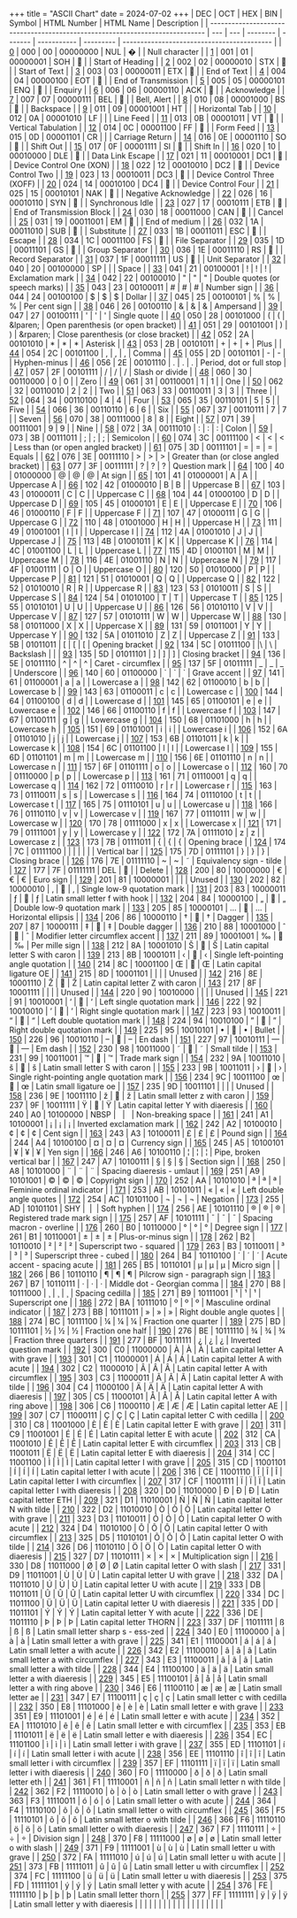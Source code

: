 +++
title = "ASCII Chart"
date = 2024-07-02
+++
| DEC                                                                          | OCT | HEX | BIN      | Symbol  | HTML Number | HTML Name | Description                                |
| ---------------------------------------------------------------------------- | --- | --- | -------- | ------- | ----------- | --------- | ------------------------------------------ |
| [0](https://www.ascii-code.com/0 "ASCII Code 0")                             | 000 | 00  | 00000000 | NUL     | &#00;       |           | Null character                             |
| [1](https://www.ascii-code.com/1 "ASCII Code 1")                             | 001 | 01  | 00000001 | SOH     | &#01;       |           | Start of Heading                           |
| [2](https://www.ascii-code.com/2 "ASCII Code 2")                             | 002 | 02  | 00000010 | STX     | &#02;       |           | Start of Text                              |
| [3](https://www.ascii-code.com/3 "ASCII Code 3")                             | 003 | 03  | 00000011 | ETX     | &#03;       |           | End of Text                                |
| [4](https://www.ascii-code.com/4 "ASCII Code 4")                             | 004 | 04  | 00000100 | EOT     | &#04;       |           | End of Transmission                        |
| [5](https://www.ascii-code.com/5 "ASCII Code 5")                             | 005 | 05  | 00000101 | ENQ     | &#05;       |           | Enquiry                                    |
| [6](https://www.ascii-code.com/6 "ASCII Code 6")                             | 006 | 06  | 00000110 | ACK     | &#06;       |           | Acknowledge                                |
| [7](https://www.ascii-code.com/7 "ASCII Code 7")                             | 007 | 07  | 00000111 | BEL     | &#07;       |           | Bell, Alert                                |
| [8](https://www.ascii-code.com/8 "ASCII Code 8")                             | 010 | 08  | 00001000 | BS      | &#08;       |           | Backspace                                  |
| [9](https://www.ascii-code.com/9 "ASCII Code 9")                             | 011 | 09  | 00001001 | HT      | &#09;       |           | Horizontal Tab                             |
| [10](https://www.ascii-code.com/10 "ASCII Code 10")                          | 012 | 0A  | 00001010 | LF      | &#10;       |           | Line Feed                                  |
| [11](https://www.ascii-code.com/11 "ASCII Code 11")                          | 013 | 0B  | 00001011 | VT      | &#11;       |           | Vertical Tabulation                        |
| [12](https://www.ascii-code.com/12 "ASCII Code 12")                          | 014 | 0C  | 00001100 | FF      | &#12;       |           | Form Feed                                  |
| [13](https://www.ascii-code.com/13 "ASCII Code 13")                          | 015 | 0D  | 00001101 | CR      | &#13;       |           | Carriage Return                            |
| [14](https://www.ascii-code.com/14 "ASCII Code 14")                          | 016 | 0E  | 00001110 | SO      | &#14;       |           | Shift Out                                  |
| [15](https://www.ascii-code.com/15 "ASCII Code 15")                          | 017 | 0F  | 00001111 | SI      | &#15;       |           | Shift In                                   |
| [16](https://www.ascii-code.com/16 "ASCII Code 16")                          | 020 | 10  | 00010000 | DLE     | &#16;       |           | Data Link Escape                           |
| [17](https://www.ascii-code.com/17 "ASCII Code 17")                          | 021 | 11  | 00010001 | DC1     | &#17;       |           | Device Control One (XON)                   |
| [18](https://www.ascii-code.com/18 "ASCII Code 18")                          | 022 | 12  | 00010010 | DC2     | &#18;       |           | Device Control Two                         |
| [19](https://www.ascii-code.com/19 "ASCII Code 19")                          | 023 | 13  | 00010011 | DC3     | &#19;       |           | Device Control Three (XOFF)                |
| [20](https://www.ascii-code.com/20 "ASCII Code 20")                          | 024 | 14  | 00010100 | DC4     | &#20;       |           | Device Control Four                        |
| [21](https://www.ascii-code.com/21 "ASCII Code 21")                          | 025 | 15  | 00010101 | NAK     | &#21;       |           | Negative Acknowledge                       |
| [22](https://www.ascii-code.com/22 "ASCII Code 22")                          | 026 | 16  | 00010110 | SYN     | &#22;       |           | Synchronous Idle                           |
| [23](https://www.ascii-code.com/23 "ASCII Code 23")                          | 027 | 17  | 00010111 | ETB     | &#23;       |           | End of Transmission Block                  |
| [24](https://www.ascii-code.com/24 "ASCII Code 24")                          | 030 | 18  | 00011000 | CAN     | &#24;       |           | Cancel                                     |
| [25](https://www.ascii-code.com/25 "ASCII Code 25")                          | 031 | 19  | 00011001 | EM      | &#25;       |           | End of medium                              |
| [26](https://www.ascii-code.com/26 "ASCII Code 26")                          | 032 | 1A  | 00011010 | SUB     | &#26;       |           | Substitute                                 |
| [27](https://www.ascii-code.com/27 "ASCII Code 27")                          | 033 | 1B  | 00011011 | ESC     | &#27;       |           | Escape                                     |
| [28](https://www.ascii-code.com/28 "ASCII Code 28")                          | 034 | 1C  | 00011100 | FS      | &#28;       |           | File Separator                             |
| [29](https://www.ascii-code.com/29 "ASCII Code 29")                          | 035 | 1D  | 00011101 | GS      | &#29;       |           | Group Separator                            |
| [30](https://www.ascii-code.com/30 "ASCII Code 30")                          | 036 | 1E  | 00011110 | RS      | &#30;       |           | Record Separator                           |
| [31](https://www.ascii-code.com/31 "ASCII Code 31")                          | 037 | 1F  | 00011111 | US      | &#31;       |           | Unit Separator                             |
| [32](https://www.ascii-code.com/32 "ASCII Code 32")                          | 040 | 20  | 00100000 | SP      | &#32;       |           | Space                                      |
| [33](https://www.ascii-code.com/33 "ASCII Code 33")                          | 041 | 21  | 00100001 | !       | &#33;       | &excl;    | Exclamation mark                           |
| [34](https://www.ascii-code.com/34 "ASCII Code 34")                          | 042 | 22  | 00100010 | "       | &#34;       | &quot;    | Double quotes (or speech marks)            |
| [35](https://www.ascii-code.com/35 "ASCII Code 35")                          | 043 | 23  | 00100011 | #       | &#35;       | &num;     | Number sign                                |
| [36](https://www.ascii-code.com/36 "ASCII Code 36")                          | 044 | 24  | 00100100 | $       | &#36;       | &dollar;  | Dollar                                     |
| [37](https://www.ascii-code.com/37 "ASCII Code 37")                          | 045 | 25  | 00100101 | %       | &#37;       | &percnt;  | Per cent sign                              |
| [38](https://www.ascii-code.com/38 "ASCII Code 38")                          | 046 | 26  | 00100110 | &       | &#38;       | &amp;     | Ampersand                                  |
| [39](https://www.ascii-code.com/39 "ASCII Code 39")                          | 047 | 27  | 00100111 | '       | &#39;       | &apos;    | Single quote                               |
| [40](https://www.ascii-code.com/40 "ASCII Code 40")                          | 050 | 28  | 00101000 | (       | &#40;       | &lparen;  | Open parenthesis (or open bracket)         |
| [41](https://www.ascii-code.com/41 "ASCII Code 41")                          | 051 | 29  | 00101001 | )       | &#41;       | &rparen;  | Close parenthesis (or close bracket)       |
| [42](https://www.ascii-code.com/42 "ASCII Code 42")                          | 052 | 2A  | 00101010 | *       | &#42;       | &ast;     | Asterisk                                   |
| [43](https://www.ascii-code.com/43 "ASCII Code 43")                          | 053 | 2B  | 00101011 | +       | &#43;       | &plus;    | Plus                                       |
| [44](https://www.ascii-code.com/44 "ASCII Code 44")                          | 054 | 2C  | 00101100 | ,       | &#44;       | &comma;   | Comma                                      |
| [45](https://www.ascii-code.com/45 "ASCII Code 45")                          | 055 | 2D  | 00101101 | -       | &#45;       |           | Hyphen-minus                               |
| [46](https://www.ascii-code.com/46 "ASCII Code 46")                          | 056 | 2E  | 00101110 | .       | &#46;       | &period;  | Period, dot or full stop                   |
| [47](https://www.ascii-code.com/47 "ASCII Code 47")                          | 057 | 2F  | 00101111 | /       | &#47;       | &sol;     | Slash or divide                            |
| [48](https://www.ascii-code.com/48 "ASCII Code 48")                          | 060 | 30  | 00110000 | 0       | &#48;       |           | Zero                                       |
| [49](https://www.ascii-code.com/49 "ASCII Code 49")                          | 061 | 31  | 00110001 | 1       | &#49;       |           | One                                        |
| [50](https://www.ascii-code.com/50 "ASCII Code 50")                          | 062 | 32  | 00110010 | 2       | &#50;       |           | Two                                        |
| [51](https://www.ascii-code.com/51 "ASCII Code 51")                          | 063 | 33  | 00110011 | 3       | &#51;       |           | Three                                      |
| [52](https://www.ascii-code.com/52 "ASCII Code 52")                          | 064 | 34  | 00110100 | 4       | &#52;       |           | Four                                       |
| [53](https://www.ascii-code.com/53 "ASCII Code 53")                          | 065 | 35  | 00110101 | 5       | &#53;       |           | Five                                       |
| [54](https://www.ascii-code.com/54 "ASCII Code 54")                          | 066 | 36  | 00110110 | 6       | &#54;       |           | Six                                        |
| [55](https://www.ascii-code.com/55 "ASCII Code 55")                          | 067 | 37  | 00110111 | 7       | &#55;       |           | Seven                                      |
| [56](https://www.ascii-code.com/56 "ASCII Code 56")                          | 070 | 38  | 00111000 | 8       | &#56;       |           | Eight                                      |
| [57](https://www.ascii-code.com/57 "ASCII Code 57")                          | 071 | 39  | 00111001 | 9       | &#57;       |           | Nine                                       |
| [58](https://www.ascii-code.com/58 "ASCII Code 58")                          | 072 | 3A  | 00111010 | :       | &#58;       | &colon;   | Colon                                      |
| [59](https://www.ascii-code.com/59 "ASCII Code 59")                          | 073 | 3B  | 00111011 | ;       | &#59;       | &semi;    | Semicolon                                  |
| [60](https://www.ascii-code.com/60 "ASCII Code 60")                          | 074 | 3C  | 00111100 | <       | &#60;       | &lt;      | Less than (or open angled bracket)         |
| [61](https://www.ascii-code.com/61 "ASCII Code 61")                          | 075 | 3D  | 00111101 | =       | &#61;       | &equals;  | Equals                                     |
| [62](https://www.ascii-code.com/62 "ASCII Code 62")                          | 076 | 3E  | 00111110 | >       | &#62;       | &gt;      | Greater than (or close angled bracket)     |
| [63](https://www.ascii-code.com/63 "ASCII Code 63")                          | 077 | 3F  | 00111111 | ?       | &#63;       | &quest;   | Question mark                              |
| [64](https://www.ascii-code.com/64 "ASCII Code 64")                          | 100 | 40  | 01000000 | @       | &#64;       | &commat;  | At sign                                    |
| [65](https://www.ascii-code.com/65 "ASCII Code 65")                          | 101 | 41  | 01000001 | A       | &#65;       |           | Uppercase A                                |
| [66](https://www.ascii-code.com/66 "ASCII Code 66")                          | 102 | 42  | 01000010 | B       | &#66;       |           | Uppercase B                                |
| [67](https://www.ascii-code.com/67 "ASCII Code 67")                          | 103 | 43  | 01000011 | C       | &#67;       |           | Uppercase C                                |
| [68](https://www.ascii-code.com/68 "ASCII Code 68")                          | 104 | 44  | 01000100 | D       | &#68;       |           | Uppercase D                                |
| [69](https://www.ascii-code.com/69 "ASCII Code 69")                          | 105 | 45  | 01000101 | E       | &#69;       |           | Uppercase E                                |
| [70](https://www.ascii-code.com/70 "ASCII Code 70")                          | 106 | 46  | 01000110 | F       | &#70;       |           | Uppercase F                                |
| [71](https://www.ascii-code.com/71 "ASCII Code 71")                          | 107 | 47  | 01000111 | G       | &#71;       |           | Uppercase G                                |
| [72](https://www.ascii-code.com/72 "ASCII Code 72")                          | 110 | 48  | 01001000 | H       | &#72;       |           | Uppercase H                                |
| [73](https://www.ascii-code.com/73 "ASCII Code 73")                          | 111 | 49  | 01001001 | I       | &#73;       |           | Uppercase I                                |
| [74](https://www.ascii-code.com/74 "ASCII Code 74")                          | 112 | 4A  | 01001010 | J       | &#74;       |           | Uppercase J                                |
| [75](https://www.ascii-code.com/75 "ASCII Code 75")                          | 113 | 4B  | 01001011 | K       | &#75;       |           | Uppercase K                                |
| [76](https://www.ascii-code.com/76 "ASCII Code 76")                          | 114 | 4C  | 01001100 | L       | &#76;       |           | Uppercase L                                |
| [77](https://www.ascii-code.com/77 "ASCII Code 77")                          | 115 | 4D  | 01001101 | M       | &#77;       |           | Uppercase M                                |
| [78](https://www.ascii-code.com/78 "ASCII Code 78")                          | 116 | 4E  | 01001110 | N       | &#78;       |           | Uppercase N                                |
| [79](https://www.ascii-code.com/79 "ASCII Code 79")                          | 117 | 4F  | 01001111 | O       | &#79;       |           | Uppercase O                                |
| [80](https://www.ascii-code.com/80 "ASCII Code 80")                          | 120 | 50  | 01010000 | P       | &#80;       |           | Uppercase P                                |
| [81](https://www.ascii-code.com/81 "ASCII Code 81")                          | 121 | 51  | 01010001 | Q       | &#81;       |           | Uppercase Q                                |
| [82](https://www.ascii-code.com/82 "ASCII Code 82")                          | 122 | 52  | 01010010 | R       | &#82;       |           | Uppercase R                                |
| [83](https://www.ascii-code.com/83 "ASCII Code 83")                          | 123 | 53  | 01010011 | S       | &#83;       |           | Uppercase S                                |
| [84](https://www.ascii-code.com/84 "ASCII Code 84")                          | 124 | 54  | 01010100 | T       | &#84;       |           | Uppercase T                                |
| [85](https://www.ascii-code.com/85 "ASCII Code 85")                          | 125 | 55  | 01010101 | U       | &#85;       |           | Uppercase U                                |
| [86](https://www.ascii-code.com/86 "ASCII Code 86")                          | 126 | 56  | 01010110 | V       | &#86;       |           | Uppercase V                                |
| [87](https://www.ascii-code.com/87 "ASCII Code 87")                          | 127 | 57  | 01010111 | W       | &#87;       |           | Uppercase W                                |
| [88](https://www.ascii-code.com/88 "ASCII Code 88")                          | 130 | 58  | 01011000 | X       | &#88;       |           | Uppercase X                                |
| [89](https://www.ascii-code.com/89 "ASCII Code 89")                          | 131 | 59  | 01011001 | Y       | &#89;       |           | Uppercase Y                                |
| [90](https://www.ascii-code.com/90 "ASCII Code 90")                          | 132 | 5A  | 01011010 | Z       | &#90;       |           | Uppercase Z                                |
| [91](https://www.ascii-code.com/91 "ASCII Code 91")                          | 133 | 5B  | 01011011 | [       | &#91;       | &lsqb;    | Opening bracket                            |
| [92](https://www.ascii-code.com/92 "ASCII Code 92")                          | 134 | 5C  | 01011100 | \|&#92; | &bsol;      | Backslash |                                            |
| [93](https://www.ascii-code.com/93 "ASCII Code 93")                          | 135 | 5D  | 01011101 | ]       | &#93;       | &rsqb;    | Closing bracket                            |
| [94](https://www.ascii-code.com/94 "ASCII Code 94")                          | 136 | 5E  | 01011110 | ^       | &#94;       | &Hat;     | Caret - circumflex                         |
| [95](https://www.ascii-code.com/95 "ASCII Code 95")                          | 137 | 5F  | 01011111 | _       | &#95;       | &lowbar;  | Underscore                                 |
| [96](https://www.ascii-code.com/96 "ASCII Code 96")                          | 140 | 60  | 01100000 | `       | &#96;       | &grave;   | Grave accent                               |
| [97](https://www.ascii-code.com/97 "ASCII Code 97")                          | 141 | 61  | 01100001 | a       | &#97;       |           | Lowercase a                                |
| [98](https://www.ascii-code.com/98 "ASCII Code 98")                          | 142 | 62  | 01100010 | b       | &#98;       |           | Lowercase b                                |
| [99](https://www.ascii-code.com/99 "ASCII Code 99")                          | 143 | 63  | 01100011 | c       | &#99;       |           | Lowercase c                                |
| [100](https://www.ascii-code.com/100 "ASCII Code 100")                       | 144 | 64  | 01100100 | d       | &#100;      |           | Lowercase d                                |
| [101](https://www.ascii-code.com/101 "ASCII Code 101")                       | 145 | 65  | 01100101 | e       | &#101;      |           | Lowercase e                                |
| [102](https://www.ascii-code.com/102 "ASCII Code 102")                       | 146 | 66  | 01100110 | f       | &#102;      |           | Lowercase f                                |
| [103](https://www.ascii-code.com/103 "ASCII Code 103")                       | 147 | 67  | 01100111 | g       | &#103;      |           | Lowercase g                                |
| [104](https://www.ascii-code.com/104 "ASCII Code 104")                       | 150 | 68  | 01101000 | h       | &#104;      |           | Lowercase h                                |
| [105](https://www.ascii-code.com/105 "ASCII Code 105")                       | 151 | 69  | 01101001 | i       | &#105;      |           | Lowercase i                                |
| [106](https://www.ascii-code.com/106 "ASCII Code 106")                       | 152 | 6A  | 01101010 | j       | &#106;      |           | Lowercase j                                |
| [107](https://www.ascii-code.com/107 "ASCII Code 107")                       | 153 | 6B  | 01101011 | k       | &#107;      |           | Lowercase k                                |
| [108](https://www.ascii-code.com/108 "ASCII Code 108")                       | 154 | 6C  | 01101100 | l       | &#108;      |           | Lowercase l                                |
| [109](https://www.ascii-code.com/109 "ASCII Code 109")                       | 155 | 6D  | 01101101 | m       | &#109;      |           | Lowercase m                                |
| [110](https://www.ascii-code.com/110 "ASCII Code 110")                       | 156 | 6E  | 01101110 | n       | &#110;      |           | Lowercase n                                |
| [111](https://www.ascii-code.com/111 "ASCII Code 111")                       | 157 | 6F  | 01101111 | o       | &#111;      |           | Lowercase o                                |
| [112](https://www.ascii-code.com/112 "ASCII Code 112")                       | 160 | 70  | 01110000 | p       | &#112;      |           | Lowercase p                                |
| [113](https://www.ascii-code.com/113 "ASCII Code 113")                       | 161 | 71  | 01110001 | q       | &#113;      |           | Lowercase q                                |
| [114](https://www.ascii-code.com/114 "ASCII Code 114")                       | 162 | 72  | 01110010 | r       | &#114;      |           | Lowercase r                                |
| [115](https://www.ascii-code.com/115 "ASCII Code 115")                       | 163 | 73  | 01110011 | s       | &#115;      |           | Lowercase s                                |
| [116](https://www.ascii-code.com/116 "ASCII Code 116")                       | 164 | 74  | 01110100 | t       | &#116;      |           | Lowercase t                                |
| [117](https://www.ascii-code.com/117 "ASCII Code 117")                       | 165 | 75  | 01110101 | u       | &#117;      |           | Lowercase u                                |
| [118](https://www.ascii-code.com/118 "ASCII Code 118")                       | 166 | 76  | 01110110 | v       | &#118;      |           | Lowercase v                                |
| [119](https://www.ascii-code.com/119 "ASCII Code 119")                       | 167 | 77  | 01110111 | w       | &#119;      |           | Lowercase w                                |
| [120](https://www.ascii-code.com/120 "ASCII Code 120")                       | 170 | 78  | 01111000 | x       | &#120;      |           | Lowercase x                                |
| [121](https://www.ascii-code.com/121 "ASCII Code 121")                       | 171 | 79  | 01111001 | y       | &#121;      |           | Lowercase y                                |
| [122](https://www.ascii-code.com/122 "ASCII Code 122")                       | 172 | 7A  | 01111010 | z       | &#122;      |           | Lowercase z                                |
| [123](https://www.ascii-code.com/123 "ASCII Code 123")                       | 173 | 7B  | 01111011 | {       | &#123;      | &lcub;    | Opening brace                              |
| [124](https://www.ascii-code.com/124 "ASCII Code 124")                       | 174 | 7C  | 01111100 | \|      | &#124;      | &verbar;  | Vertical bar                               |
| [125](https://www.ascii-code.com/125 "ASCII Code 125")                       | 175 | 7D  | 01111101 | }       | &#125;      | &rcub;    | Closing brace                              |
| [126](https://www.ascii-code.com/126 "ASCII Code 126")                       | 176 | 7E  | 01111110 | ~       | &#126;      | &tilde;   | Equivalency sign - tilde                   |
| [127](https://www.ascii-code.com/127 "ASCII Code 127")                       | 177 | 7F  | 01111111 | DEL     | &#127;      |           | Delete                                     |
| [128](https://www.ascii-code.com/CP1252/128 "ASCII Code 128 (Windows-1252)") | 200 | 80  | 10000000 | €       | &#8364;     | &euro;    | Euro sign                                  |
| [129](https://www.ascii-code.com/CP1252/129 "ASCII Code 129 (Windows-1252)") | 201 | 81  | 10000001 |         |             |           | Unused                                     |
| [130](https://www.ascii-code.com/CP1252/130 "ASCII Code 130 (Windows-1252)") | 202 | 82  | 10000010 | ‚       | &#130;      | &sbquo;   | Single low-9 quotation mark                |
| [131](https://www.ascii-code.com/CP1252/131 "ASCII Code 131 (Windows-1252)") | 203 | 83  | 10000011 | ƒ       | &#131;      | &fnof;    | Latin small letter f with hook             |
| [132](https://www.ascii-code.com/CP1252/132 "ASCII Code 132 (Windows-1252)") | 204 | 84  | 10000100 | „       | &#132;      | &bdquo;   | Double low-9 quotation mark                |
| [133](https://www.ascii-code.com/CP1252/133 "ASCII Code 133 (Windows-1252)") | 205 | 85  | 10000101 | …       | &#133;      | &hellip;  | Horizontal ellipsis                        |
| [134](https://www.ascii-code.com/CP1252/134 "ASCII Code 134 (Windows-1252)") | 206 | 86  | 10000110 | †       | &#134;      | &dagger;  | Dagger                                     |
| [135](https://www.ascii-code.com/CP1252/135 "ASCII Code 135 (Windows-1252)") | 207 | 87  | 10000111 | ‡       | &#135;      | &Dagger;  | Double dagger                              |
| [136](https://www.ascii-code.com/CP1252/136 "ASCII Code 136 (Windows-1252)") | 210 | 88  | 10001000 | ˆ       | &#136;      | &circ;    | Modifier letter circumflex accent          |
| [137](https://www.ascii-code.com/CP1252/137 "ASCII Code 137 (Windows-1252)") | 211 | 89  | 10001001 | ‰       | &#137;      | &permil;  | Per mille sign                             |
| [138](https://www.ascii-code.com/CP1252/138 "ASCII Code 138 (Windows-1252)") | 212 | 8A  | 10001010 | Š       | &#138;      | &Scaron;  | Latin capital letter S with caron          |
| [139](https://www.ascii-code.com/CP1252/139 "ASCII Code 139 (Windows-1252)") | 213 | 8B  | 10001011 | ‹       | &#139;      | &lsaquo;  | Single left-pointing angle quotation       |
| [140](https://www.ascii-code.com/CP1252/140 "ASCII Code 140 (Windows-1252)") | 214 | 8C  | 10001100 | Œ       | &#140;      | &OElig;   | Latin capital ligature OE                  |
| [141](https://www.ascii-code.com/CP1252/141 "ASCII Code 141 (Windows-1252)") | 215 | 8D  | 10001101 |         |             |           | Unused                                     |
| [142](https://www.ascii-code.com/CP1252/142 "ASCII Code 142 (Windows-1252)") | 216 | 8E  | 10001110 | Ž       | &#142;      | &Zcaron;  | Latin capital letter Z with caron          |
| [143](https://www.ascii-code.com/CP1252/143 "ASCII Code 143 (Windows-1252)") | 217 | 8F  | 10001111 |         |             |           | Unused                                     |
| [144](https://www.ascii-code.com/CP1252/144 "ASCII Code 144 (Windows-1252)") | 220 | 90  | 10010000 |         |             |           | Unused                                     |
| [145](https://www.ascii-code.com/CP1252/145 "ASCII Code 145 (Windows-1252)") | 221 | 91  | 10010001 | ‘       | &#145;      | &lsquo;   | Left single quotation mark                 |
| [146](https://www.ascii-code.com/CP1252/146 "ASCII Code 146 (Windows-1252)") | 222 | 92  | 10010010 | ’       | &#146;      | &rsquo;   | Right single quotation mark                |
| [147](https://www.ascii-code.com/CP1252/147 "ASCII Code 147 (Windows-1252)") | 223 | 93  | 10010011 | “       | &#147;      | &ldquo;   | Left double quotation mark                 |
| [148](https://www.ascii-code.com/CP1252/148 "ASCII Code 148 (Windows-1252)") | 224 | 94  | 10010100 | ”       | &#148;      | &rdquo;   | Right double quotation mark                |
| [149](https://www.ascii-code.com/CP1252/149 "ASCII Code 149 (Windows-1252)") | 225 | 95  | 10010101 | •       | &#149;      | &bull;    | Bullet                                     |
| [150](https://www.ascii-code.com/CP1252/150 "ASCII Code 150 (Windows-1252)") | 226 | 96  | 10010110 | –       | &#150;      | &ndash;   | En dash                                    |
| [151](https://www.ascii-code.com/CP1252/151 "ASCII Code 151 (Windows-1252)") | 227 | 97  | 10010111 | —       | &#151;      | &mdash;   | Em dash                                    |
| [152](https://www.ascii-code.com/CP1252/152 "ASCII Code 152 (Windows-1252)") | 230 | 98  | 10011000 | ˜       | &#152;      | &tilde;   | Small tilde                                |
| [153](https://www.ascii-code.com/CP1252/153 "ASCII Code 153 (Windows-1252)") | 231 | 99  | 10011001 | ™       | &#153;      | &trade;   | Trade mark sign                            |
| [154](https://www.ascii-code.com/CP1252/154 "ASCII Code 154 (Windows-1252)") | 232 | 9A  | 10011010 | š       | &#154;      | &scaron;  | Latin small letter S with caron            |
| [155](https://www.ascii-code.com/CP1252/155 "ASCII Code 155 (Windows-1252)") | 233 | 9B  | 10011011 | ›       | &#155;      | &rsaquo;  | Single right-pointing angle quotation mark |
| [156](https://www.ascii-code.com/CP1252/156 "ASCII Code 156 (Windows-1252)") | 234 | 9C  | 10011100 | œ       | &#156;      | &oelig;   | Latin small ligature oe                    |
| [157](https://www.ascii-code.com/CP1252/157 "ASCII Code 157 (Windows-1252)") | 235 | 9D  | 10011101 |         |             |           | Unused                                     |
| [158](https://www.ascii-code.com/CP1252/158 "ASCII Code 158 (Windows-1252)") | 236 | 9E  | 10011110 | ž       | &#158;      | &zcaron;  | Latin small letter z with caron            |
| [159](https://www.ascii-code.com/CP1252/159 "ASCII Code 159 (Windows-1252)") | 237 | 9F  | 10011111 | Ÿ       | &#159;      | &Yuml;    | Latin capital letter Y with diaeresis      |
| [160](https://www.ascii-code.com/CP1252/160 "ASCII Code 160 (Windows-1252)") | 240 | A0  | 10100000 | NBSP    | &#160;      | &nbsp;    | Non-breaking space                         |
| [161](https://www.ascii-code.com/CP1252/161 "ASCII Code 161 (Windows-1252)") | 241 | A1  | 10100001 | ¡       | &#161;      | &iexcl;   | Inverted exclamation mark                  |
| [162](https://www.ascii-code.com/CP1252/162 "ASCII Code 162 (Windows-1252)") | 242 | A2  | 10100010 | ¢       | &#162;      | &cent;    | Cent sign                                  |
| [163](https://www.ascii-code.com/CP1252/163 "ASCII Code 163 (Windows-1252)") | 243 | A3  | 10100011 | £       | &#163;      | &pound;   | Pound sign                                 |
| [164](https://www.ascii-code.com/CP1252/164 "ASCII Code 164 (Windows-1252)") | 244 | A4  | 10100100 | ¤       | &#164;      | &curren;  | Currency sign                              |
| [165](https://www.ascii-code.com/CP1252/165 "ASCII Code 165 (Windows-1252)") | 245 | A5  | 10100101 | ¥       | &#165;      | &yen;     | Yen sign                                   |
| [166](https://www.ascii-code.com/CP1252/166 "ASCII Code 166 (Windows-1252)") | 246 | A6  | 10100110 | ¦       | &#166;      | &brvbar;  | Pipe, broken vertical bar                  |
| [167](https://www.ascii-code.com/CP1252/167 "ASCII Code 167 (Windows-1252)") | 247 | A7  | 10100111 | §       | &#167;      | &sect;    | Section sign                               |
| [168](https://www.ascii-code.com/CP1252/168 "ASCII Code 168 (Windows-1252)") | 250 | A8  | 10101000 | ¨       | &#168;      | &uml;     | Spacing diaeresis - umlaut                 |
| [169](https://www.ascii-code.com/CP1252/169 "ASCII Code 169 (Windows-1252)") | 251 | A9  | 10101001 | ©       | &#169;      | &copy;    | Copyright sign                             |
| [170](https://www.ascii-code.com/CP1252/170 "ASCII Code 170 (Windows-1252)") | 252 | AA  | 10101010 | ª       | &#170;      | &ordf;    | Feminine ordinal indicator                 |
| [171](https://www.ascii-code.com/CP1252/171 "ASCII Code 171 (Windows-1252)") | 253 | AB  | 10101011 | «       | &#171;      | &laquo;   | Left double angle quotes                   |
| [172](https://www.ascii-code.com/CP1252/172 "ASCII Code 172 (Windows-1252)") | 254 | AC  | 10101100 | ¬       | &#172;      | &not;     | Negation                                   |
| [173](https://www.ascii-code.com/CP1252/173 "ASCII Code 173 (Windows-1252)") | 255 | AD  | 10101101 | ­SHY    | &#173;      | &shy;     | Soft hyphen                                |
| [174](https://www.ascii-code.com/CP1252/174 "ASCII Code 174 (Windows-1252)") | 256 | AE  | 10101110 | ®       | &#174;      | &reg;     | Registered trade mark sign                 |
| [175](https://www.ascii-code.com/CP1252/175 "ASCII Code 175 (Windows-1252)") | 257 | AF  | 10101111 | ¯       | &#175;      | &macr;    | Spacing macron - overline                  |
| [176](https://www.ascii-code.com/CP1252/176 "ASCII Code 176 (Windows-1252)") | 260 | B0  | 10110000 | °       | &#176;      | &deg;     | Degree sign                                |
| [177](https://www.ascii-code.com/CP1252/177 "ASCII Code 177 (Windows-1252)") | 261 | B1  | 10110001 | ±       | &#177;      | &plusmn;  | Plus-or-minus sign                         |
| [178](https://www.ascii-code.com/CP1252/178 "ASCII Code 178 (Windows-1252)") | 262 | B2  | 10110010 | ²       | &#178;      | &sup2;    | Superscript two - squared                  |
| [179](https://www.ascii-code.com/CP1252/179 "ASCII Code 179 (Windows-1252)") | 263 | B3  | 10110011 | ³       | &#179;      | &sup3;    | Superscript three - cubed                  |
| [180](https://www.ascii-code.com/CP1252/180 "ASCII Code 180 (Windows-1252)") | 264 | B4  | 10110100 | ´       | &#180;      | &acute;   | Acute accent - spacing acute               |
| [181](https://www.ascii-code.com/CP1252/181 "ASCII Code 181 (Windows-1252)") | 265 | B5  | 10110101 | µ       | &#181;      | &micro;   | Micro sign                                 |
| [182](https://www.ascii-code.com/CP1252/182 "ASCII Code 182 (Windows-1252)") | 266 | B6  | 10110110 | ¶       | &#182;      | &para;    | Pilcrow sign - paragraph sign              |
| [183](https://www.ascii-code.com/CP1252/183 "ASCII Code 183 (Windows-1252)") | 267 | B7  | 10110111 | ·       | &#183;      | &middot;  | Middle dot - Georgian comma                |
| [184](https://www.ascii-code.com/CP1252/184 "ASCII Code 184 (Windows-1252)") | 270 | B8  | 10111000 | ¸       | &#184;      | &cedil;   | Spacing cedilla                            |
| [185](https://www.ascii-code.com/CP1252/185 "ASCII Code 185 (Windows-1252)") | 271 | B9  | 10111001 | ¹       | &#185;      | &sup1;    | Superscript one                            |
| [186](https://www.ascii-code.com/CP1252/186 "ASCII Code 186 (Windows-1252)") | 272 | BA  | 10111010 | º       | &#186;      | &ordm;    | Masculine ordinal indicator                |
| [187](https://www.ascii-code.com/CP1252/187 "ASCII Code 187 (Windows-1252)") | 273 | BB  | 10111011 | »       | &#187;      | &raquo;   | Right double angle quotes                  |
| [188](https://www.ascii-code.com/CP1252/188 "ASCII Code 188 (Windows-1252)") | 274 | BC  | 10111100 | ¼       | &#188;      | &frac14;  | Fraction one quarter                       |
| [189](https://www.ascii-code.com/CP1252/189 "ASCII Code 189 (Windows-1252)") | 275 | BD  | 10111101 | ½       | &#189;      | &frac12;  | Fraction one half                          |
| [190](https://www.ascii-code.com/CP1252/190 "ASCII Code 190 (Windows-1252)") | 276 | BE  | 10111110 | ¾       | &#190;      | &frac34;  | Fraction three quarters                    |
| [191](https://www.ascii-code.com/CP1252/191 "ASCII Code 191 (Windows-1252)") | 277 | BF  | 10111111 | ¿       | &#191;      | &iquest;  | Inverted question mark                     |
| [192](https://www.ascii-code.com/CP1252/192 "ASCII Code 192 (Windows-1252)") | 300 | C0  | 11000000 | À       | &#192;      | &Agrave;  | Latin capital letter A with grave          |
| [193](https://www.ascii-code.com/CP1252/193 "ASCII Code 193 (Windows-1252)") | 301 | C1  | 11000001 | Á       | &#193;      | &Aacute;  | Latin capital letter A with acute          |
| [194](https://www.ascii-code.com/CP1252/194 "ASCII Code 194 (Windows-1252)") | 302 | C2  | 11000010 | Â       | &#194;      | &Acirc;   | Latin capital letter A with circumflex     |
| [195](https://www.ascii-code.com/CP1252/195 "ASCII Code 195 (Windows-1252)") | 303 | C3  | 11000011 | Ã       | &#195;      | &Atilde;  | Latin capital letter A with tilde          |
| [196](https://www.ascii-code.com/CP1252/196 "ASCII Code 196 (Windows-1252)") | 304 | C4  | 11000100 | Ä       | &#196;      | &Auml;    | Latin capital letter A with diaeresis      |
| [197](https://www.ascii-code.com/CP1252/197 "ASCII Code 197 (Windows-1252)") | 305 | C5  | 11000101 | Å       | &#197;      | &Aring;   | Latin capital letter A with ring above     |
| [198](https://www.ascii-code.com/CP1252/198 "ASCII Code 198 (Windows-1252)") | 306 | C6  | 11000110 | Æ       | &#198;      | &AElig;   | Latin capital letter AE                    |
| [199](https://www.ascii-code.com/CP1252/199 "ASCII Code 199 (Windows-1252)") | 307 | C7  | 11000111 | Ç       | &#199;      | &Ccedil;  | Latin capital letter C with cedilla        |
| [200](https://www.ascii-code.com/CP1252/200 "ASCII Code 200 (Windows-1252)") | 310 | C8  | 11001000 | È       | &#200;      | &Egrave;  | Latin capital letter E with grave          |
| [201](https://www.ascii-code.com/CP1252/201 "ASCII Code 201 (Windows-1252)") | 311 | C9  | 11001001 | É       | &#201;      | &Eacute;  | Latin capital letter E with acute          |
| [202](https://www.ascii-code.com/CP1252/202 "ASCII Code 202 (Windows-1252)") | 312 | CA  | 11001010 | Ê       | &#202;      | &Ecirc;   | Latin capital letter E with circumflex     |
| [203](https://www.ascii-code.com/CP1252/203 "ASCII Code 203 (Windows-1252)") | 313 | CB  | 11001011 | Ë       | &#203;      | &Euml;    | Latin capital letter E with diaeresis      |
| [204](https://www.ascii-code.com/CP1252/204 "ASCII Code 204 (Windows-1252)") | 314 | CC  | 11001100 | Ì       | &#204;      | &Igrave;  | Latin capital letter I with grave          |
| [205](https://www.ascii-code.com/CP1252/205 "ASCII Code 205 (Windows-1252)") | 315 | CD  | 11001101 | Í       | &#205;      | &Iacute;  | Latin capital letter I with acute          |
| [206](https://www.ascii-code.com/CP1252/206 "ASCII Code 206 (Windows-1252)") | 316 | CE  | 11001110 | Î       | &#206;      | &Icirc;   | Latin capital letter I with circumflex     |
| [207](https://www.ascii-code.com/CP1252/207 "ASCII Code 207 (Windows-1252)") | 317 | CF  | 11001111 | Ï       | &#207;      | &Iuml;    | Latin capital letter I with diaeresis      |
| [208](https://www.ascii-code.com/CP1252/208 "ASCII Code 208 (Windows-1252)") | 320 | D0  | 11010000 | Ð       | &#208;      | &ETH;     | Latin capital letter ETH                   |
| [209](https://www.ascii-code.com/CP1252/209 "ASCII Code 209 (Windows-1252)") | 321 | D1  | 11010001 | Ñ       | &#209;      | &Ntilde;  | Latin capital letter N with tilde          |
| [210](https://www.ascii-code.com/CP1252/210 "ASCII Code 210 (Windows-1252)") | 322 | D2  | 11010010 | Ò       | &#210;      | &Ograve;  | Latin capital letter O with grave          |
| [211](https://www.ascii-code.com/CP1252/211 "ASCII Code 211 (Windows-1252)") | 323 | D3  | 11010011 | Ó       | &#211;      | &Oacute;  | Latin capital letter O with acute          |
| [212](https://www.ascii-code.com/CP1252/212 "ASCII Code 212 (Windows-1252)") | 324 | D4  | 11010100 | Ô       | &#212;      | &Ocirc;   | Latin capital letter O with circumflex     |
| [213](https://www.ascii-code.com/CP1252/213 "ASCII Code 213 (Windows-1252)") | 325 | D5  | 11010101 | Õ       | &#213;      | &Otilde;  | Latin capital letter O with tilde          |
| [214](https://www.ascii-code.com/CP1252/214 "ASCII Code 214 (Windows-1252)") | 326 | D6  | 11010110 | Ö       | &#214;      | &Ouml;    | Latin capital letter O with diaeresis      |
| [215](https://www.ascii-code.com/CP1252/215 "ASCII Code 215 (Windows-1252)") | 327 | D7  | 11010111 | ×       | &#215;      | &times;   | Multiplication sign                        |
| [216](https://www.ascii-code.com/CP1252/216 "ASCII Code 216 (Windows-1252)") | 330 | D8  | 11011000 | Ø       | &#216;      | &Oslash;  | Latin capital letter O with slash          |
| [217](https://www.ascii-code.com/CP1252/217 "ASCII Code 217 (Windows-1252)") | 331 | D9  | 11011001 | Ù       | &#217;      | &Ugrave;  | Latin capital letter U with grave          |
| [218](https://www.ascii-code.com/CP1252/218 "ASCII Code 218 (Windows-1252)") | 332 | DA  | 11011010 | Ú       | &#218;      | &Uacute;  | Latin capital letter U with acute          |
| [219](https://www.ascii-code.com/CP1252/219 "ASCII Code 219 (Windows-1252)") | 333 | DB  | 11011011 | Û       | &#219;      | &Ucirc;   | Latin capital letter U with circumflex     |
| [220](https://www.ascii-code.com/CP1252/220 "ASCII Code 220 (Windows-1252)") | 334 | DC  | 11011100 | Ü       | &#220;      | &Uuml;    | Latin capital letter U with diaeresis      |
| [221](https://www.ascii-code.com/CP1252/221 "ASCII Code 221 (Windows-1252)") | 335 | DD  | 11011101 | Ý       | &#221;      | &Yacute;  | Latin capital letter Y with acute          |
| [222](https://www.ascii-code.com/CP1252/222 "ASCII Code 222 (Windows-1252)") | 336 | DE  | 11011110 | Þ       | &#222;      | &THORN;   | Latin capital letter THORN                 |
| [223](https://www.ascii-code.com/CP1252/223 "ASCII Code 223 (Windows-1252)") | 337 | DF  | 11011111 | ß       | &#223;      | &szlig;   | Latin small letter sharp s - ess-zed       |
| [224](https://www.ascii-code.com/CP1252/224 "ASCII Code 224 (Windows-1252)") | 340 | E0  | 11100000 | à       | &#224;      | &agrave;  | Latin small letter a with grave            |
| [225](https://www.ascii-code.com/CP1252/225 "ASCII Code 225 (Windows-1252)") | 341 | E1  | 11100001 | á       | &#225;      | &aacute;  | Latin small letter a with acute            |
| [226](https://www.ascii-code.com/CP1252/226 "ASCII Code 226 (Windows-1252)") | 342 | E2  | 11100010 | â       | &#226;      | &acirc;   | Latin small letter a with circumflex       |
| [227](https://www.ascii-code.com/CP1252/227 "ASCII Code 227 (Windows-1252)") | 343 | E3  | 11100011 | ã       | &#227;      | &atilde;  | Latin small letter a with tilde            |
| [228](https://www.ascii-code.com/CP1252/228 "ASCII Code 228 (Windows-1252)") | 344 | E4  | 11100100 | ä       | &#228;      | &auml;    | Latin small letter a with diaeresis        |
| [229](https://www.ascii-code.com/CP1252/229 "ASCII Code 229 (Windows-1252)") | 345 | E5  | 11100101 | å       | &#229;      | &aring;   | Latin small letter a with ring above       |
| [230](https://www.ascii-code.com/CP1252/230 "ASCII Code 230 (Windows-1252)") | 346 | E6  | 11100110 | æ       | &#230;      | &aelig;   | Latin small letter ae                      |
| [231](https://www.ascii-code.com/CP1252/231 "ASCII Code 231 (Windows-1252)") | 347 | E7  | 11100111 | ç       | &#231;      | &ccedil;  | Latin small letter c with cedilla          |
| [232](https://www.ascii-code.com/CP1252/232 "ASCII Code 232 (Windows-1252)") | 350 | E8  | 11101000 | è       | &#232;      | &egrave;  | Latin small letter e with grave            |
| [233](https://www.ascii-code.com/CP1252/233 "ASCII Code 233 (Windows-1252)") | 351 | E9  | 11101001 | é       | &#233;      | &eacute;  | Latin small letter e with acute            |
| [234](https://www.ascii-code.com/CP1252/234 "ASCII Code 234 (Windows-1252)") | 352 | EA  | 11101010 | ê       | &#234;      | &ecirc;   | Latin small letter e with circumflex       |
| [235](https://www.ascii-code.com/CP1252/235 "ASCII Code 235 (Windows-1252)") | 353 | EB  | 11101011 | ë       | &#235;      | &euml;    | Latin small letter e with diaeresis        |
| [236](https://www.ascii-code.com/CP1252/236 "ASCII Code 236 (Windows-1252)") | 354 | EC  | 11101100 | ì       | &#236;      | &igrave;  | Latin small letter i with grave            |
| [237](https://www.ascii-code.com/CP1252/237 "ASCII Code 237 (Windows-1252)") | 355 | ED  | 11101101 | í       | &#237;      | &iacute;  | Latin small letter i with acute            |
| [238](https://www.ascii-code.com/CP1252/238 "ASCII Code 238 (Windows-1252)") | 356 | EE  | 11101110 | î       | &#238;      | &icirc;   | Latin small letter i with circumflex       |
| [239](https://www.ascii-code.com/CP1252/239 "ASCII Code 239 (Windows-1252)") | 357 | EF  | 11101111 | ï       | &#239;      | &iuml;    | Latin small letter i with diaeresis        |
| [240](https://www.ascii-code.com/CP1252/240 "ASCII Code 240 (Windows-1252)") | 360 | F0  | 11110000 | ð       | &#240;      | &eth;     | Latin small letter eth                     |
| [241](https://www.ascii-code.com/CP1252/241 "ASCII Code 241 (Windows-1252)") | 361 | F1  | 11110001 | ñ       | &#241;      | &ntilde;  | Latin small letter n with tilde            |
| [242](https://www.ascii-code.com/CP1252/242 "ASCII Code 242 (Windows-1252)") | 362 | F2  | 11110010 | ò       | &#242;      | &ograve;  | Latin small letter o with grave            |
| [243](https://www.ascii-code.com/CP1252/243 "ASCII Code 243 (Windows-1252)") | 363 | F3  | 11110011 | ó       | &#243;      | &oacute;  | Latin small letter o with acute            |
| [244](https://www.ascii-code.com/CP1252/244 "ASCII Code 244 (Windows-1252)") | 364 | F4  | 11110100 | ô       | &#244;      | &ocirc;   | Latin small letter o with circumflex       |
| [245](https://www.ascii-code.com/CP1252/245 "ASCII Code 245 (Windows-1252)") | 365 | F5  | 11110101 | õ       | &#245;      | &otilde;  | Latin small letter o with tilde            |
| [246](https://www.ascii-code.com/CP1252/246 "ASCII Code 246 (Windows-1252)") | 366 | F6  | 11110110 | ö       | &#246;      | &ouml;    | Latin small letter o with diaeresis        |
| [247](https://www.ascii-code.com/CP1252/247 "ASCII Code 247 (Windows-1252)") | 367 | F7  | 11110111 | ÷       | &#247;      | &divide;  | Division sign                              |
| [248](https://www.ascii-code.com/CP1252/248 "ASCII Code 248 (Windows-1252)") | 370 | F8  | 11111000 | ø       | &#248;      | &oslash;  | Latin small letter o with slash            |
| [249](https://www.ascii-code.com/CP1252/249 "ASCII Code 249 (Windows-1252)") | 371 | F9  | 11111001 | ù       | &#249;      | &ugrave;  | Latin small letter u with grave            |
| [250](https://www.ascii-code.com/CP1252/250 "ASCII Code 250 (Windows-1252)") | 372 | FA  | 11111010 | ú       | &#250;      | &uacute;  | Latin small letter u with acute            |
| [251](https://www.ascii-code.com/CP1252/251 "ASCII Code 251 (Windows-1252)") | 373 | FB  | 11111011 | û       | &#251;      | &ucirc;   | Latin small letter u with circumflex       |
| [252](https://www.ascii-code.com/CP1252/252 "ASCII Code 252 (Windows-1252)") | 374 | FC  | 11111100 | ü       | &#252;      | &uuml;    | Latin small letter u with diaeresis        |
| [253](https://www.ascii-code.com/CP1252/253 "ASCII Code 253 (Windows-1252)") | 375 | FD  | 11111101 | ý       | &#253;      | &yacute;  | Latin small letter y with acute            |
| [254](https://www.ascii-code.com/CP1252/254 "ASCII Code 254 (Windows-1252)") | 376 | FE  | 11111110 | þ       | &#254;      | &thorn;   | Latin small letter thorn                   |
| [255](https://www.ascii-code.com/CP1252/255 "ASCII Code 255 (Windows-1252)") | 377 | FF  | 11111111 | ÿ       | &#255;      | &yuml;    | Latin small letter y with diaeresis        |
|                                                                              |     |     |          |         |             |           |                                            |
|                                                                              |     |     |          |         |             |           |                                            |